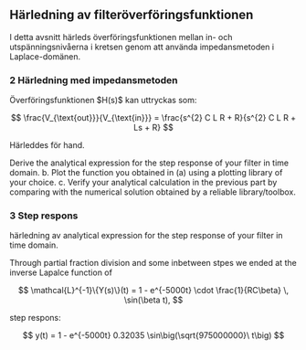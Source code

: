 ## Härledning av filteröverföringsfunktionen

I detta avsnitt härleds överföringsfunktionen mellan in- och utspänningsnivåerna i kretsen genom att använda impedansmetoden i Laplace-domänen.

### 2 Härledning med impedansmetoden
Överföringsfunktionen $H(s)\$ kan uttryckas som:

$$
\frac{V_{\text{out}}}{V_{\text{in}}} = \frac{s^{2} C L R + R}{s^{2} C L R + Ls + R}
$$

Härleddes för hand. 

Derive the analytical expression for the step response of your filter in time domain.
b. Plot the function you obtained in (a) using a plotting library of your choice.
c. Verify your analytical calculation in the previous part by comparing with the
numerical solution obtained by a reliable library/toolbox.

### 3 Step respons

härledning av analytical expression for the step response of your filter in time domain.

Through partial fraction division and some inbetween stpes we ended at the inverse Lapalce function of 

$$
\mathcal{L}^{-1}\{Y(s)\}(t) 
= 1 - e^{-5000t} \cdot \frac{1}{RC\beta} \, \sin(\beta t),
$$

step respons: 

$$
y(t) = 1 - e^{-5000t}  0.32035 \sin\big(\sqrt{975000000}\  t\big)
$$






